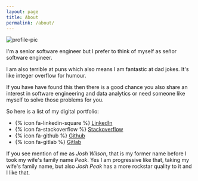 ```yaml
---
layout: page
title: About
permalink: /about/
---
```


![profile-pic](https://0.gravatar.com/avatar/147e3ad2e9870b9e72166a3a093b4cbb)

I'm a senior software engineer but I prefer to think of myself as señor software 
engineer.

I am also terrible at puns which also means I am fantastic at dad jokes. It's
like integer overflow for humour.

If you have have found this then there is a good chance you also share an 
interest in software engineering and data analytics or need someone like myself 
to solve those problems for you.

So here is a list of my digital portfolio:

 - {% icon fa-linkedin-square %} [LinkedIn](https://au.linkedin.com/in/neozenith)
 - {% icon fa-stackoverflow %} [Stackoverflow](http://stackoverflow.com/users/622276/neozenith)
 - {% icon fa-github %} [Github](https://github.com/neozenith)
 - {% icon fa-gitlab %} [Gitlab](https://gitlab.com/neozenith)

If you see mention of me as *Josh Wilson*, that is my former name before I took
my wife's family name *Peak*. Yes I am progressive like that, taking my wife's 
family name, but also *Josh Peak* has a more rockstar quality to it and I like that.

